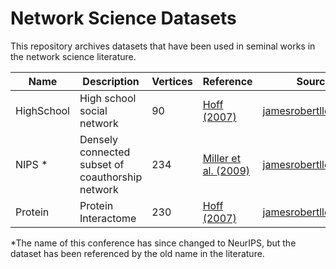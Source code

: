 # Network Science Datasets
This repository archives datasets that have been used in seminal works in the network science literature.

|Name|Description|Vertices|Reference|Source|Link|
|-----|---|---|---|---|---|
|HighSchool|High school social network|90|[Hoff (2007)](https://proceedings.neurips.cc/paper/2007/hash/766ebcd59621e305170616ba3d3dac32-Abstract.html)|[jamesrobertlloyd.com](https://jamesrobertlloyd.com/assets/BasicRFM.tar.gz)|[link](./HighSchool)
| NIPS *|Densely connected subset of coauthorship network|234|[Miller et al. (2009)](https://proceedings.neurips.cc/paper/2009/hash/437d7d1d97917cd627a34a6a0fb41136-Abstract.html)|[jamesrobertlloyd.com](https://jamesrobertlloyd.com/assets/BasicRFM.tar.gz)|[link](./NIPS)
|Protein|Protein Interactome|230|[Hoff (2007)](https://proceedings.neurips.cc/paper/2007/hash/766ebcd59621e305170616ba3d3dac32-Abstract.html)|[jamesrobertlloyd.com](https://jamesrobertlloyd.com/assets/BasicRFM.tar.gz)|[link](./Protein)

*The name of this conference has since changed to NeurIPS, but the dataset has been referenced by the old name in the literature.
